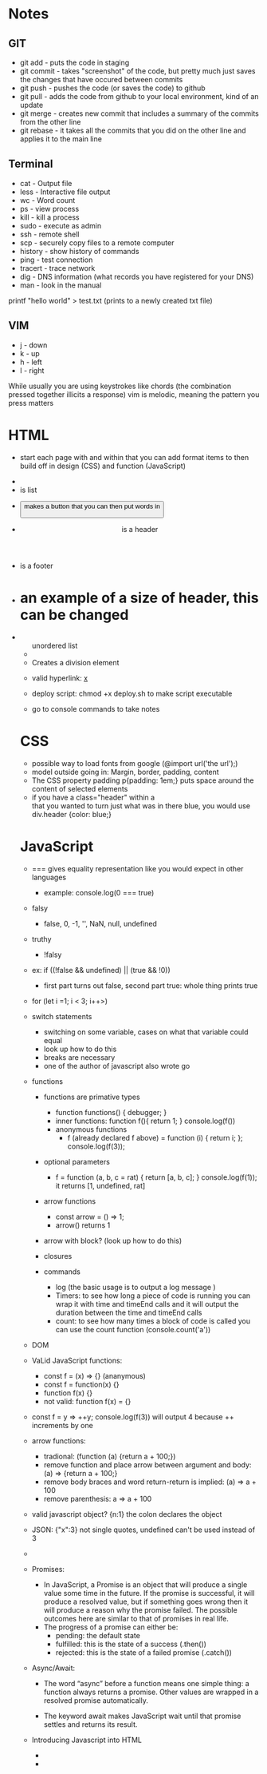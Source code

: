 # Notes


## GIT
- git add - puts the code in staging 
- git commit - takes "screenshot"  of the code, but pretty much just saves the changes that have occured between commits 
- git push - pushes the code (or saves the code) to github 
- git pull - adds the code from github to your local environment, kind of an update 
- git merge - creates new commit that includes a summary of the commits from the other line 
- git rebase - it takes all the commits that you did on the other line and applies it to the main line 

## Terminal 
- cat - Output file
- less - Interactive file output
- wc - Word count
- ps - view process
- kill - kill a process
- sudo - execute as admin 
- ssh - remote shell 
- scp - securely copy files to a remote computer
- history - show history of commands
- ping - test connection 
- tracert - trace network 
- dig - DNS information (what records you have registered for your DNS)
- man - look in the manual 

printf "hello world" > test.txt (prints to a newly created txt file)

## VIM
- j - down
- k - up
- h - left
- l - right

While usually you are using keystrokes like chords (the combination pressed together illicits a response) vim is melodic, meaning the pattern you press matters 

# HTML
- start each page with <html> and within that you can add format items to then build off in design (CSS) and function (JavaScript)
- <li> is list
- <button> makes a button that you can then put words in 
- <header> is a header
- <footer> is a footer
- <h1> an example of a size of header, this can be changed 
- <ul> unordered list
- <dt>
- <div> Creates a division element 
- valid hyperlink: <a href='https://:c.com'>x</a>

- deploy script: chmod +x deploy.sh to make script executable 
- go to console commands to take notes

# CSS
- possible way to load fonts from google (@import url('the url');)
- model outside going in: Margin, border, padding, content
- The CSS property padding p{padding: 1em;} puts space around the content of selected elements
- if you have a class="header" within a <div> that you wanted to turn just what was in there blue, you would use div.header {color: blue;}



# JavaScript 
- === gives equality representation like you would expect in other languages
    - example: console.log(0 === true)
- falsy
    - false, 0, -1, '', NaN, null, undefined
- truthy 
    - !falsy
- ex: if ((!false && undefined) || (true && !0))
    - first part turns out false, second part true: whole thing prints true 
- for (let i =1; i < 3; i++>)
- switch statements 
    - switching on some variable, cases on what that variable could equal 
    - look up how to do this 
    - breaks are necessary 
    - one of the author of javascript also wrote go 
- functions 
    - functions are primative types 
        - function functions() {
            debugger;
        }
        - inner functions:
        function f(){
            return 1;
        }
        console.log(f())
        - anonymous functions
            - f (already declared f above) = function (i) {
                return i; 
            };
            console.log(f(3));

    - optional parameters 
        - f = function (a, b, c = rat) {
            return [a, b, c];
        }
        console.log(f(1)); 
        it returns [1, undefined, rat]
    - arrow functions 
        - const arrow = () => 1;
        - arrow() returns 1 
    - arrow with block? (look up how to do this)
    - closures 
    - commands
       - log (the basic usage is to output a log message )
       - Timers: to see how long a piece of code is running you can wrap it with time and timeEnd calls and it will output the duration between the time and timeEnd calls 
       - count: to see how many times a block of code is called you can use the count function (console.count('a'))
- DOM
- VaLid JavaScript functions: 
    - const f = (x) => {} (ananymous)
    - const f = function(x) {}
    - function f(x) {}
    - not valid: function f(x) = {}

- const f = y => ++y; console.log(f(3)) will output 4 because ++ increments by one 
- arrow functions:
    - tradional: (function (a) {return a + 100;})
    - remove function and place arrow between argument and body: (a) => {return a + 100;}
    - remove body braces and word return-return is implied: (a) => a + 100
    - remove parenthesis: a => a + 100

- valid javascript object? {n:1} the colon declares the object 
- JSON: {"x":3} not single quotes, undefined can't be used instead of 3

- 


- Promises:
    - In JavaScript, a Promise is an object that will produce a single value some time in the future. If the promise is successful, it will produce a resolved value, but if something goes wrong then it will produce a reason why the promise failed. The possible outcomes here are similar to that of promises in real life.
    - The progress of a promise can either be:
        - pending: the default state 
        - fulfilled: this is the state of a success (.then())
        - rejected: this is the state of a failed promise (.catch())

- Async/Await:
    - The word “async” before a function means one simple thing: a function always returns a promise. Other values are wrapped in a resolved promise automatically.

    - The keyword await makes JavaScript wait until that promise settles and returns its result.

- Introducing Javascript into HTML
    - <script>1+1</script>
    - <script src='main.js' />
    - <div onclick='1+1'/>

- whhat does this output? 
    - let a = ['cow, 'rat, 'fish];
    - let b = a.reduce((a,v) => [a,v].join(':'));
    - console.log(b);
    - output: cow:rat:fish

which is a DNS subdomain?: c260.cs.byu.edu, look at domains

- what will this output?
  - const a = async function () { return new Promise((resolve, reject) => { setTimeout(() => {console.log('D'); resolve(true)}, 10000);})}
  - try {
    console.log('A');
    await a();
    console.log('B')
  } catch (e) {
    console.log('C');
  }
  - output: A D B

  - what is the output?
     - let a = ['cow', 'rat', 'fish'];
     - let b =  a.filter(v => v.match(/A|f/i));
     - console.log(b);
     - output: ['rat', 'fish']

     - regular expression denoted by / 

- What is the code output?
   - document.querySelector('p").addEventListener('mouseover', console.log)
    - output: Adds a mouseover event listener to a p element

- What does the DOM textContent property do?
   - sets the child text for the an element 

- To point to another DNS record, you should use the following DNS record type: CNAME (not redirects, just aliases)
    - A record: some host name and mappping to ip address
    - TXT: storing some text thing on there so people can go on server and get text
    - SOA: how to link your records to someone else 

- output?
   - const p = new Promise((resolve, reject) => {
    setTimeout(() => {
        console.log('taco');
        resolve(true);
    } , 10000);
   });
   console.log('burger');

   p 
   .then((result) => console.log('shake))
   .catch((e) => console.log('salad'))
   .finally(() => console.log('noodles'))

   console.log('fries');

   - output: burger fries taco shake noodles


   - .gitignore 
            - node_modules 

  - make sure that somewhere in your middleware chain you respond to something, you can use res (response), or next but don't use both? res breaks the chain 


  ## Environments
  - Make a clear separation between development environment and production environment 